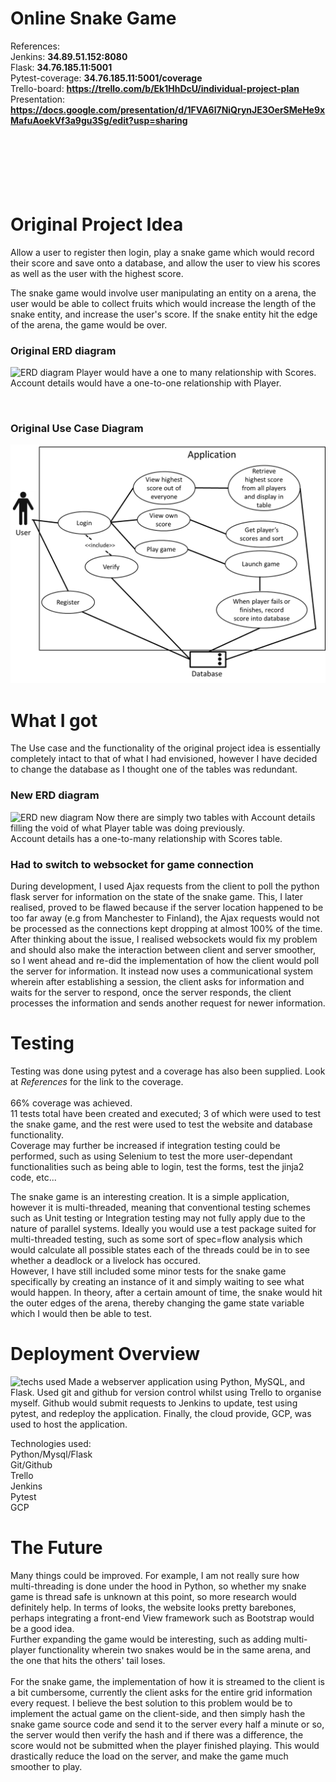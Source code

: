 # Online Snake Game

References:  
Jenkins: **34.89.51.152:8080**  
Flask: **34.76.185.11:5001**  
Pytest-coverage: **34.76.185.11:5001/coverage**  
Trello-board: **https://trello.com/b/Ek1HhDcU/individual-project-plan**  
Presentation: **https://docs.google.com/presentation/d/1FVA6l7NiQrynJE3OerSMeHe9xMafuAoekVf3a9gu3Sg/edit?usp=sharing**
<br><br><br><br><br><br><br>


# Original Project Idea
Allow a user to register then login, play a snake game which would record their score and save onto a database, and allow the user to view his scores as well as the user with the highest score.

The snake game would involve user manipulating an entity on a arena, the user would be able to collect fruits which would increase the length of the snake entity, and increase the user's score. If the snake entity hit the edge of the arena, the game would be over.

### Original ERD diagram
![ERD diagram](/images/ERD.png)
Player would have a one to many relationship with Scores.  
Account details would have a one-to-one relationship with Player.

<br>

### Original Use Case Diagram
![use case diagram](/images/UseCase2.png)

# What I got
The Use case and the functionality of the original project idea is essentially completely intact to that of what I had envisioned, however I have decided to change the database as I thought one of the tables was redundant.

### New ERD diagram
![ERD new diagram](/images/ERDnew.png)
Now there are simply two tables with Account details filling the void of what Player table was doing previously.  
Account details has a one-to-many relationship with Scores table.  

### Had to switch to websocket for game connection
During development, I used Ajax requests from the client to poll the python flask server for information on the state of the snake game. This, I later realised, proved to be flawed because if the server location happened to be too far away (e.g from Manchester to Finland), the Ajax requests would not be processed as the connections kept dropping at almost 100% of the time.  
After thinking about the issue, I realised websockets would fix my problem and should also make the interaction between client and server smoother, so I went ahead and re-did the implementation of how the client would poll the server for information. It instead now uses a communicational system wherein after establishing a session, the client asks for information and waits for the server to respond, once the server responds, the client processes the information and sends another request for newer information.  

# Testing
Testing was done using pytest and a coverage has also been supplied. Look at *References* for the link to the coverage.  
<br>
66% coverage was achieved.  
11 tests total have been created and executed; 3 of which were used to test the snake game, and the rest were used to test the website and database functionality.  
Coverage may further be increased if integration testing could be performed, such as using Selenium to test the more user-dependant functionalities such as being able to login, test the forms, test the jinja2 code, etc...  

The snake game is an interesting creation. It is a simple application, however it is multi-threaded, meaning that conventional testing schemes such as Unit testing or Integration testing may not fully apply due to the nature of parallel systems. Ideally you would use a test package suited for multi-threaded testing, such as some sort of spec=flow analysis which would calculate all possible states each of the threads could be in to see whether a deadlock or a livelock has occured.  
However, I have still included some minor tests for the snake game specifically by creating an instance of it and simply waiting to see what would happen. In theory, after a certain amount of time, the snake would hit the outer edges of the arena, thereby changing the game state variable which I would then be able to test.

# Deployment Overview
![techs used](/images/tech.png)
Made a webserver application using Python, MySQL, and Flask. Used git and github for version control whilst using Trello to organise myself. Github would submit requests to Jenkins to update, test using pytest, and redeploy the application. Finally, the cloud provide, GCP, was used to host the application.  

Technologies used:  
Python/Mysql/Flask  
Git/Github  
Trello  
Jenkins  
Pytest  
GCP  

# The Future
Many things could be improved. For example, I am not really sure how multi-threading is done under the hood in Python, so whether my snake game is thread safe is unknown at this point, so more research would definitely help. In terms of looks, the website looks pretty barebones, perhaps integrating a front-end View framework such as Bootstrap would be a good idea.  
Further expanding the game would be interesting, such as adding multi-player functionality wherein two snakes would be in the same arena, and the one that hits the others' tail loses.  
<br>
For the snake game, the implementation of how it is streamed to the client is a bit cumbersome, currently the client asks for the entire grid information every request. I believe the best solution to this problem would be to implement the actual game on the client-side, and then simply hash the snake game source code and send it to the server every half a minute or so, the server would then verify the hash and if there was a difference, the score would not be submitted when the player finished playing. This would drastically reduce the load on the server, and make the game much smoother to play.
